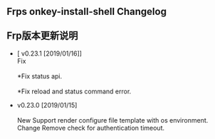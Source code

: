 Frps onkey-install-shell Changelog<br>  
Frp版本更新说明
---------------------------------------
 * [ v0.23.1 [2019/01/16]]  
  Fix<br>  
  *Fix status api.<br>  
  *Fix reload and status command error.

* v0.23.0 [2019/01/15]<br>  
    New
    Support render configure file template with os environment.
    Change
    Remove check for authentication timeout.
